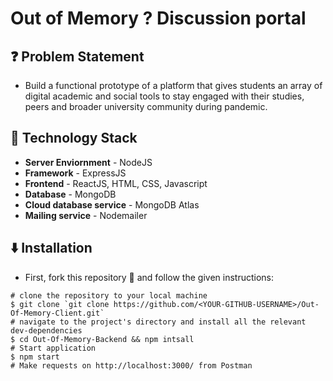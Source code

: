 # Out of Memory ? Discussion portal

## ❓ Problem Statement

- Build a functional prototype of a platform that gives students an array of digital academic and social tools to stay engaged with their studies, peers and broader university community during pandemic.

## 🚧 Technology Stack

- **Server Enviornment** - NodeJS
- **Framework** - ExpressJS
- **Frontend** - ReactJS, HTML, CSS, Javascript
- **Database** - MongoDB
- **Cloud database service** - MongoDB Atlas
- **Mailing service** - Nodemailer

## ⬇️ Installation

- First, fork this repository 🍴 and follow the given instructions:

```
# clone the repository to your local machine
$ git clone `git clone https://github.com/<YOUR-GITHUB-USERNAME>/Out-Of-Memory-Client.git`
# navigate to the project's directory and install all the relevant dev-dependencies
$ cd Out-Of-Memory-Backend && npm intsall
# Start application
$ npm start
# Make requests on http://localhost:3000/ from Postman
```
